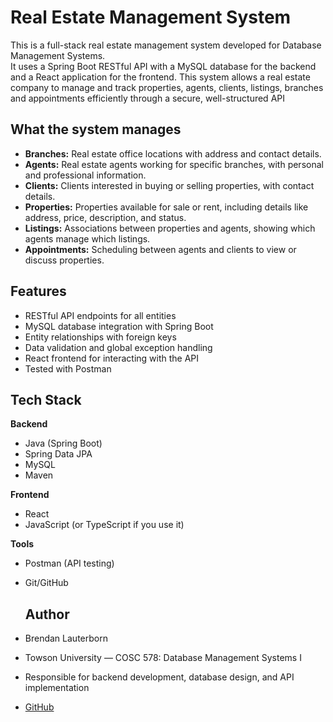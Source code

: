 # Real Estate Management System

This is a full-stack real estate management system developed for Database Management Systems.  
It uses a Spring Boot RESTful API with a MySQL database for the backend and a React application for the frontend.
This system allows a real estate company to manage and track properties, agents, clients, listings, branches and appointments efficiently through a secure, well-structured API

## What the system manages

- **Branches:** Real estate office locations with address and contact details.
- **Agents:** Real estate agents working for specific branches, with personal and professional information.
- **Clients:** Clients interested in buying or selling properties, with contact details.
- **Properties:** Properties available for sale or rent, including details like address, price, description, and status.
- **Listings:** Associations between properties and agents, showing which agents manage which listings.
- **Appointments:** Scheduling between agents and clients to view or discuss properties.

## Features

- RESTful API endpoints for all entities
- MySQL database integration with Spring Boot
- Entity relationships with foreign keys
- Data validation and global exception handling
- React frontend for interacting with the API
- Tested with Postman

## Tech Stack

**Backend**
- Java (Spring Boot)
- Spring Data JPA
- MySQL
- Maven

**Frontend**
- React
- JavaScript (or TypeScript if you use it)

**Tools**
- Postman (API testing)
- Git/GitHub

  ## Author
- Brendan Lauterborn  
- Towson University — COSC 578: Database Management Systems I  
- Responsible for backend development, database design, and API implementation  
- [GitHub](https://github.com/brendanglauterborn)


